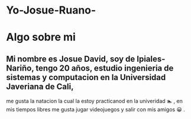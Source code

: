 # Yo-Josue-Ruano-
# Algo sobre mi 
## Mi nombre es Josue David, soy de Ipiales-Nariño, tengo 20 años, estudio ingenieria de sistemas y computacion en la Universidad Javeriana de Cali, 
me gusta la natacion la cual la estoy practicanod en la univeridad :swimmer: , en mis tiempos libres me gusta jugar videojuegos y salir con mis amigos :grinning: .
